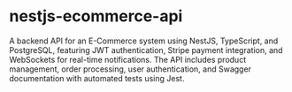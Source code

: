 # nestjs-ecommerce-api
A backend API for an E-Commerce system using NestJS, TypeScript, and PostgreSQL, featuring JWT authentication, Stripe payment integration, and WebSockets for real-time notifications. The API includes product management, order processing, user authentication, and Swagger documentation with automated tests using Jest.
